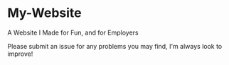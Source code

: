 # My-Website
A Website I Made for Fun, and for Employers

Please submit an issue for any problems you may find, I'm always look to improve!
